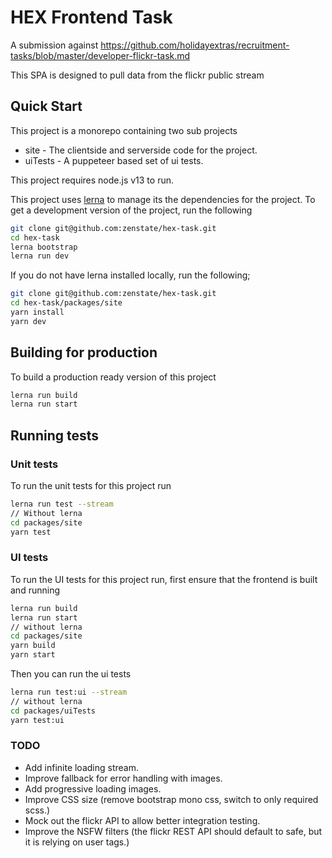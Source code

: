 # HEX Frontend Task

A submission against https://github.com/holidayextras/recruitment-tasks/blob/master/developer-flickr-task.md

This SPA is designed to pull data from the flickr public stream

## Quick Start

This project is a monorepo containing two sub projects
- site - The clientside and serverside code for the project.
- uiTests - A puppeteer based set of ui tests.

This project requires node.js v13 to run.

This project uses [lerna](https://lerna.js.org/) to manage its the dependencies for the project.  To get a development version of the project, run the following 

```bash
git clone git@github.com:zenstate/hex-task.git
cd hex-task
lerna bootstrap
lerna run dev
```

If you do not have lerna installed locally, run the following;

```bash
git clone git@github.com:zenstate/hex-task.git
cd hex-task/packages/site
yarn install
yarn dev
```

## Building for production

To build a production ready version of this project

```bash
lerna run build
lerna run start
```

## Running tests

### Unit tests

To run the unit tests for this project run 

```bash
lerna run test --stream
// Without lerna
cd packages/site
yarn test
```

### UI tests

To run the UI tests for this project run, first ensure that the frontend is built and running

```bash
lerna run build
lerna run start
// without lerna
cd packages/site
yarn build
yarn start
```

Then you can run the ui tests

```bash
lerna run test:ui --stream
// without lerna
cd packages/uiTests
yarn test:ui
```

### TODO

- Add infinite loading stream.
- Improve fallback for error handling with images.
- Add progressive loading images.
- Improve CSS size (remove bootstrap mono css, switch to only required scss.)
- Mock out the flickr API to allow better integration testing.
- Improve the NSFW filters (the flickr REST API should default to safe, but it is relying on user tags.)